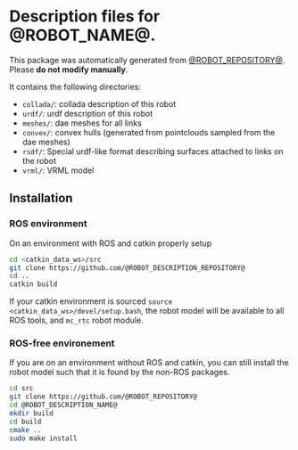 # Description files for @ROBOT_NAME@. 

This package was automatically generated from [@ROBOT_REPOSITORY@](https://github.com/@ROBOT_REPOSITORY@). Please **do not modify manually**.

It contains the following directories:
- `collada/`: collada description of this robot
- `urdf/`: urdf description of this robot
- `meshes/`: dae meshes for all links
- `convex/`: convex hulls (generated from pointclouds sampled from the dae meshes)
- `rsdf/`: Special urdf-like format describing surfaces attached to links on the robot
- `vrml/`: VRML model

## Installation

### ROS environment

On an environment with ROS and catkin properly setup

```sh
cd <catkin_data_ws>/src
git clone https://github.com/@ROBOT_DESCRIPTION_REPOSITORY@ 
cd ..
catkin build
```

If your catkin environment is sourced `source <catkin_data_ws>/devel/setup.bash`, the robot model will be available to all ROS tools, and `mc_rtc` robot module. 

### ROS-free environement

If you are on an environment without ROS and catkin, you can still install the robot model such that it is found by the non-ROS packages.

```sh
cd src
git clone https://github.com/@ROBOT_REPOSITORY@
cd @ROBOT_DESCRIPTION_NAME@
mkdir build
cd build
cmake ..
sudo make install
```
